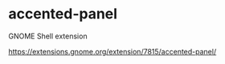 # accented-panel

GNOME Shell extension

https://extensions.gnome.org/extension/7815/accented-panel/

